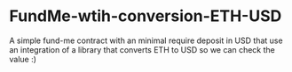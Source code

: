 # FundMe-wtih-conversion-ETH-USD
A simple fund-me contract with an minimal require deposit in USD that use an integration of a library that converts ETH to USD so we can check the value :)

